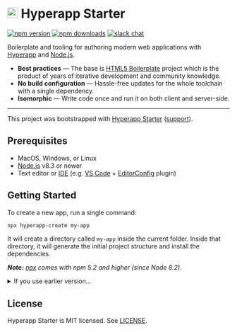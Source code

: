 # <img height="24" src="https://cdn.rawgit.com/frenzzy/hyperapp-starter/master/logo.svg"> Hyperapp Starter

[![npm version](https://img.shields.io/npm/v/hyperapp-create.svg)](https://www.npmjs.com/package/hyperapp-create)
[![npm downloads](https://img.shields.io/npm/dw/hyperapp-create.svg)](https://www.npmjs.com/package/hyperapp-create)
[![slack chat](https://hyperappjs.herokuapp.com/badge.svg)](https://hyperappjs.herokuapp.com 'Join us')

Boilerplate and tooling for authoring modern web applications
with [Hyperapp](https://hyperapp.js.org/) and [Node.js](https://nodejs.org/).

- **Best practices** — The base is [HTML5 Boilerplate](https://html5boilerplate.com/) project
  which is the product of years of iterative development and community knowledge.
- **No build configuration** — Hassle-free updates for the whole toolchain with a single dependency.
- **Isomorphic** — Write code once and run it on both client and server-side.

---

This project was bootstrapped with [Hyperapp Starter](https://github.com/frenzzy/hyperapp-starter)
([support](https://hyperappjs.herokuapp.com)).

## Prerequisites

- MacOS, Windows, or Linux
- [Node.js](https://nodejs.org/) v8.3 or newer
- Text editor or [IDE](https://en.wikipedia.org/wiki/IDE)
  (e.g. [VS Code](https://code.visualstudio.com/) +
  [EditorConfig](https://marketplace.visualstudio.com/items?itemName=EditorConfig.EditorConfig)
  plugin)

## Getting Started

To create a new app, run a single command:

```bash
npx hyperapp-create my-app
```

It will create a directory called `my-app` inside the current folder.
Inside that directory, it will generate the initial project structure and install the dependencies.

_**Note:** [npx](https://medium.com/@maybekatz/introducing-npx-an-npm-package-runner-55f7d4bd282b)
comes with npm 5.2 and higher (since Node 8.2)._

<details>
<summary>If you use earlier version...</summary>

Install `hyperapp-create` globally:

```bash
npm install -g hyperapp-create
```

Now you can run:

```bash
hyperapp-create my-app
```

</details>

## License

Hyperapp Starter is MIT licensed.
See [LICENSE](https://github.com/frenzzy/hyperapp-starter/blob/master/LICENSE.md).
